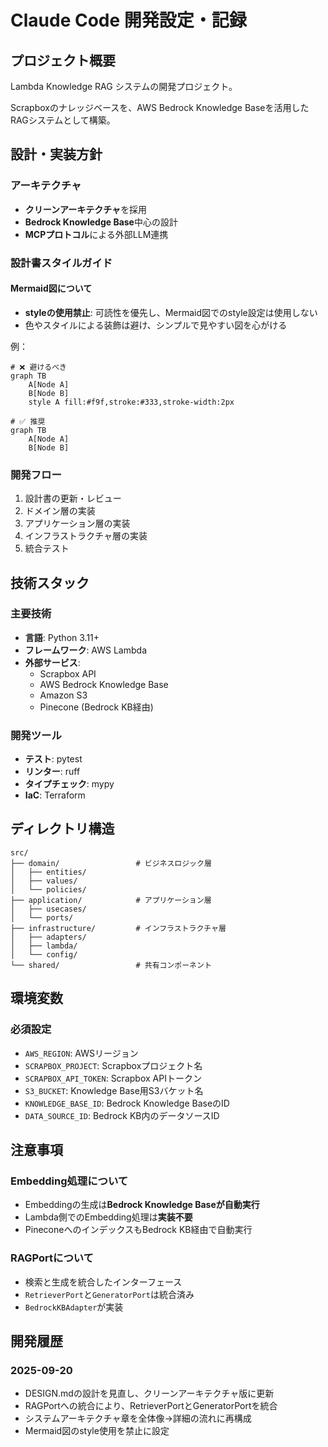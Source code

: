 # Claude Code 開発設定・記録

## プロジェクト概要

Lambda Knowledge RAG システムの開発プロジェクト。

Scrapboxのナレッジベースを、AWS Bedrock Knowledge Baseを活用したRAGシステムとして構築。

## 設計・実装方針

### アーキテクチャ

- **クリーンアーキテクチャ**を採用
- **Bedrock Knowledge Base**中心の設計
- **MCPプロトコル**による外部LLM連携

### 設計書スタイルガイド

#### Mermaid図について

- **styleの使用禁止**: 可読性を優先し、Mermaid図でのstyle設定は使用しない
- 色やスタイルによる装飾は避け、シンプルで見やすい図を心がける

例：
```mermaid
# ❌ 避けるべき
graph TB
    A[Node A]
    B[Node B]
    style A fill:#f9f,stroke:#333,stroke-width:2px

# ✅ 推奨
graph TB
    A[Node A]
    B[Node B]
```

### 開発フロー

1. 設計書の更新・レビュー
2. ドメイン層の実装
3. アプリケーション層の実装
4. インフラストラクチャ層の実装
5. 統合テスト

## 技術スタック

### 主要技術

- **言語**: Python 3.11+
- **フレームワーク**: AWS Lambda
- **外部サービス**: 
  - Scrapbox API
  - AWS Bedrock Knowledge Base
  - Amazon S3
  - Pinecone (Bedrock KB経由)

### 開発ツール

- **テスト**: pytest
- **リンター**: ruff
- **タイプチェック**: mypy
- **IaC**: Terraform

## ディレクトリ構造

```
src/
├── domain/                 # ビジネスロジック層
│   ├── entities/
│   ├── values/
│   └── policies/
├── application/            # アプリケーション層
│   ├── usecases/
│   └── ports/
├── infrastructure/         # インフラストラクチャ層
│   ├── adapters/
│   ├── lambda/
│   └── config/
└── shared/                 # 共有コンポーネント
```

## 環境変数

### 必須設定

- `AWS_REGION`: AWSリージョン
- `SCRAPBOX_PROJECT`: Scrapboxプロジェクト名
- `SCRAPBOX_API_TOKEN`: Scrapbox APIトークン
- `S3_BUCKET`: Knowledge Base用S3バケット名
- `KNOWLEDGE_BASE_ID`: Bedrock Knowledge BaseのID
- `DATA_SOURCE_ID`: Bedrock KB内のデータソースID

## 注意事項

### Embedding処理について

- Embeddingの生成は**Bedrock Knowledge Baseが自動実行**
- Lambda側でのEmbedding処理は**実装不要**
- PineconeへのインデックスもBedrock KB経由で自動実行

### RAGPortについて

- 検索と生成を統合したインターフェース
- `RetrieverPort`と`GeneratorPort`は統合済み
- `BedrockKBAdapter`が実装

## 開発履歴

### 2025-09-20

- DESIGN.mdの設計を見直し、クリーンアーキテクチャ版に更新
- RAGPortへの統合により、RetrieverPortとGeneratorPortを統合
- システムアーキテクチャ章を全体像→詳細の流れに再構成
- Mermaid図のstyle使用を禁止に設定